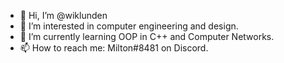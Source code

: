 - 👋 Hi, I’m @wiklunden
- 👀 I’m interested in computer engineering and design.
- 🌱 I’m currently learning OOP in C++ and Computer Networks.
- 📫 How to reach me: Milton#8481 on Discord.

<!---
wiklunden/wiklunden is a ✨ special ✨ repository because its `README.md` (this file) appears on your GitHub profile.
You can click the Preview link to take a look at your changes.
--->
